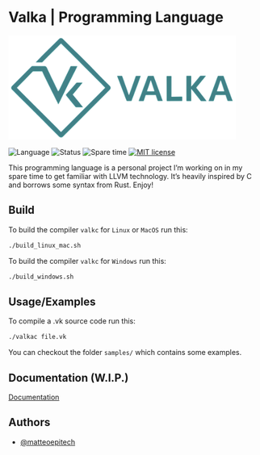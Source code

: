 # Valka | Programming Language

<img src="./media/valka-logo-full.png" alt="Valka Logo" width="450" />

![Language](https://img.shields.io/badge/Lang-Valka-blueviolet)
![Status](https://img.shields.io/badge/Status-WIP-yellow)
![Spare time](https://img.shields.io/badge/Made%20with-spare%20time-9cf)
[![MIT license](https://img.shields.io/badge/License-MIT-green.svg)](https://choosealicense.com/licenses/mit/)

This programming language is a personal project I’m working on in my spare time to get familiar with LLVM technology. It’s heavily inspired by C and borrows some syntax from Rust. Enjoy!

## Build

To build the compiler `valkc` for `Linux` or `MacOS` run this:

```bash
./build_linux_mac.sh
```

To build the compiler `valkc` for `Windows` run this:

```bash
./build_windows.sh
```

## Usage/Examples

To compile a .vk source code run this:
```bash
./valkac file.vk
```
You can checkout the folder `samples/` which contains some examples.


## Documentation (W.I.P.)

[Documentation](https://www.youtube.com/watch?v=dQw4w9WgXcQ)


## Authors

- [@matteoepitech](https://www.github.com/matteoepitech)
